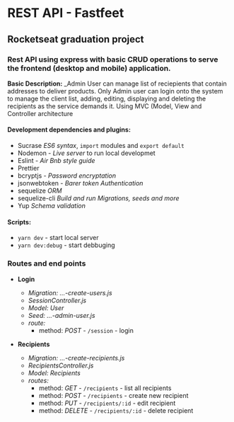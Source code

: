 # REST API - Fastfeet

## Rocketseat graduation project

### Rest API using express with basic CRUD operations to serve the frontend (desktop and mobile) application.

**Basic Description:**
\_Admin User can manage list of reciepients that contain addresses to deliver products. Only Admin user can login onto the system to manage the client list, adding, editing, displaying and deleting the recipients as the service demands it. Using MVC (Model, View and Controller architecture

#### Development dependencies and plugins:

- Sucrase _ES6 syntax_, `import` modules and `export default`
- Nodemon - _Live server_ to run local developmet
- Eslint - _Air Bnb style guide_
- Prettier
- bcryptjs - _Password encryptation_
- jsonwebtoken - _Barer token Authentication_
- sequelize _ORM_
- sequelize-cli _Build and run Migrations, seeds and more_
- Yup _Schema validation_

#### Scripts:

- `yarn dev` - start local server
- `yarn dev:debug` - start debbuging

### Routes and end points

- **Login**

  - _Migration: ...-create-users.js_
  - _SessionController.js_
  - _Model: User_
  - _Seed: ...-admin-user.js_
  - _route:_
    - method: _POST_ - `/session` - login

- **Recipients**
  - _Migration: ...-create-recipients.js_
  - _RecipientsController.js_
  - _Model: Recipients_
  - _routes:_
    - method: _GET_ - `/recipients` - list all recipients
    - method: _POST_ - `/recipients` - create new recipient
    - method: _PUT_ - `/recipients/:id` - edit recipient
    - method: _DELETE_ - `/recipients/:id` - delete recipient
